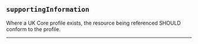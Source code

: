 ## `supportingInformation`

Where a UK Core profile exists, the resource being referenced SHOULD conform to the profile.

---